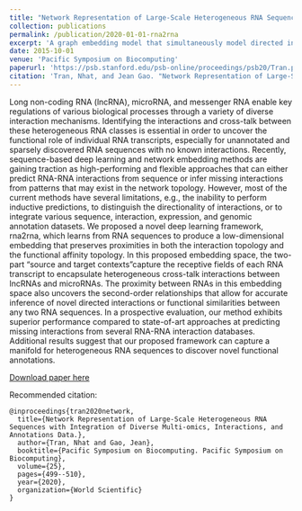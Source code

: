 ```yaml
---
title: "Network Representation of Large-Scale Heterogeneous RNA Sequences with Integration of Diverse Multi-omics, Interactions, and Annotations Data."
collection: publications
permalink: /publication/2020-01-01-rna2rna
excerpt: 'A graph embedding model that simultaneously model directed interaction and undirected affinity edges for the RNA-RNA interactome by using deep learning to extract features from variable-length heterogenous sequences.'
date: 2015-10-01
venue: 'Pacific Symposium on Biocomputing'
paperurl: 'https://psb.stanford.edu/psb-online/proceedings/psb20/Tran.pdf'
citation: 'Tran, Nhat, and Jean Gao. "Network Representation of Large-Scale Heterogeneous RNA Sequences with Integration of Diverse Multi-omics, Interactions, and Annotations Data." Pacific Symposium on Biocomputing. 2020.'
---
```

Long non-coding RNA (lncRNA), microRNA, and messenger RNA enable key regulations of
various biological processes through a variety of diverse interaction mechanisms. Identifying
the interactions and cross-talk between these heterogeneous RNA classes is essential in order
to uncover the functional role of individual RNA transcripts, especially for unannotated and
sparsely discovered RNA sequences with no known interactions. Recently, sequence-based
deep learning and network embedding methods are gaining traction as high-performing and
flexible approaches that can either predict RNA-RNA interactions from sequence or infer missing interactions from patterns that may exist in the network topology. However, most of the
current methods have several limitations, e.g., the inability to perform inductive predictions,
to distinguish the directionality of interactions, or to integrate various sequence, interaction,
expression, and genomic annotation datasets. We proposed a novel deep learning framework,
rna2rna, which learns from RNA sequences to produce a low-dimensional embedding that
preserves proximities in both the interaction topology and the functional affinity topology.
In this proposed embedding space, the two-part “source and target contexts”capture the
receptive fields of each RNA transcript to encapsulate heterogeneous cross-talk interactions
between lncRNAs and microRNAs. The proximity between RNAs in this embedding space
also uncovers the second-order relationships that allow for accurate inference of novel directed
interactions or functional similarities between any two RNA sequences. In a prospective
evaluation, our method exhibits superior performance compared to state-of-art approaches
at predicting missing interactions from several RNA-RNA interaction databases. Additional
results suggest that our proposed framework can capture a manifold for heterogeneous RNA
sequences to discover novel functional annotations.

[Download paper here](https://psb.stanford.edu/psb-online/proceedings/psb20/Tran.pdf)

Recommended citation: 

    @inproceedings{tran2020network,
      title={Network Representation of Large-Scale Heterogeneous RNA Sequences with Integration of Diverse Multi-omics, Interactions, and Annotations Data.},
      author={Tran, Nhat and Gao, Jean},
      booktitle={Pacific Symposium on Biocomputing. Pacific Symposium on Biocomputing},
      volume={25},
      pages={499--510},
      year={2020},
      organization={World Scientific}
    }